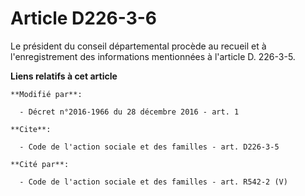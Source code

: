 # Article D226-3-6

Le président du conseil départemental procède au recueil et à l'enregistrement des informations mentionnées à l'article D.
226-3-5.

**Liens relatifs à cet article**

	**Modifié par**:

	  - Décret n°2016-1966 du 28 décembre 2016 - art. 1

	**Cite**:

	  - Code de l'action sociale et des familles - art. D226-3-5

	**Cité par**:

	  - Code de l'action sociale et des familles - art. R542-2 (V)
